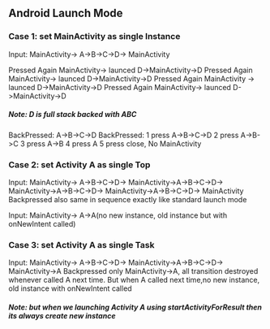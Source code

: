 ## Android Launch Mode

### Case 1: set MainActivity as single Instance

  Input: MainActivity-> A->B->C->D-> MainActivity
  
  Pressed Again MainActivity-> launced D->MainActivity->D
  Pressed Again MainActivity-> launced D->MainActivity->D
  Pressed Again MainActivity -> launced D->MainActivity->D
  Pressed Again MainActivity-> launced D->MainActivity->D
  ##### Note: D is full stack backed with ABC
  BackPressed: A->B->C->D
  BackPressed: 
        1 press A->B->C->D
        2 press A->B->C
        3 press A->B
        4 press A
        5 press close, No MainActivity
        
### Case 2: set Activity A as single Top

  Input: MainActivity-> A->B->C->D-> MainActivity->A->B->C->D-> MainActivity->A->B->C->D-> MainActivity->A->B->C->D-> MainActivity
  Backpressed also same in sequence exactly like standard launch mode
  
  Input: MainActivity-> A->A(no new instance, old instance but with onNewIntent called)
  
### Case 3: set Activity A as single Task

  Input: MainActivity-> A->B->C->D-> MainActivity->A->B->C->D-> MainActivity->A
  Backpressed only MainActivity->A, all transition destroyed whenever called A next time.
  But when A called next time,no new instance, old instance with onNewIntent called
  
  ##### Note: but when we launching Activity A using startActivityForResult then its always create new instance
  
  
  
